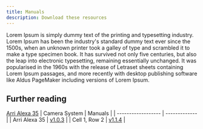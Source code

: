 ```yaml
---
title: Manuals
description: Download these resources
---
```


Lorem Ipsum is simply dummy text of the printing and typesetting industry. Lorem Ipsum has been the industry's standard dummy text ever since the 1500s, when an unknown printer took a galley of type and scrambled it to make a type specimen book. It has survived not only five centuries, but also the leap into electronic typesetting, remaining essentially unchanged. It was popularised in the 1960s with the release of Letraset sheets containing Lorem Ipsum passages, and more recently with desktop publishing software like Aldus PageMaker including versions of Lorem Ipsum.

## Further reading

[Arri Alexa 35](../../src/assets/manuals/digital-cameras/arri-alexa-35-manual-v1.0.3.pdf)
| Camera System      | Manuals       |
| ------------------ | ------------- |
| Arri Alexa 35      | [v1.0.3](../../src/assets/manuals/digital-cameras/arri-alexa-35-manual-v1.0.3.pdf) |
| Cell 1, Row 2      | [v1.1.4](../../src/assets/manuals/digital-cameras/arri-alexa-35-manual-v1.0.3.pdf) |
